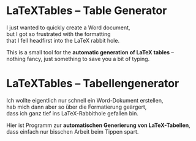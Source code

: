 # LaTeXTables – Table Generator

I just wanted to quickly create a Word document,  
but I got so frustrated with the formatting  
that I fell headfirst into the LaTeX rabbit hole.

This is a small tool for the **automatic generation of LaTeX tables** –  
nothing fancy, just something to save you a bit of typing.


# LaTeXTables – Tabellengenerator 

Ich wollte eigentlich nur schnell ein Word-Dokument erstellen,  
hab mich dann aber so über die Formatierung geärgert,  
dass ich ganz tief ins LaTeX-Rabbithole gefallen bin. 

Hier ist Programm zur **automatischen Generierung von LaTeX-Tabellen**, 
dass einfach nur bisschen Arbeit beim Tippen spart. 


